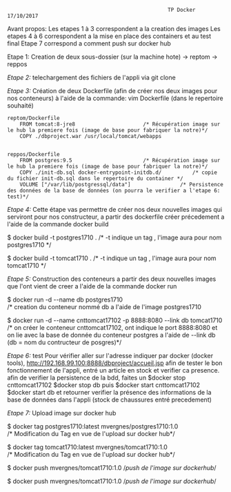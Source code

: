                                                         TP Docker 17/10/2017
                                                            
                                                          
Avant propos:
Les etapes 1 à 3 correspondent a la creation des images
Les etapes 4 à 6 correspondent a la mise en place des containers et au test final
Etape 7 correspond a comment push sur docker hub



Etape 1:
Creation de deux sous-dossier (sur la machine hote)
-> reptom
-> reppos

_Etape 2:_
telechargement des fichiers de l'appli via git clone


_Etape 3:_
Création de deux Dockerfile (afin de créer nos deux images pour nos conteneurs)
à l'aide de la commande: vim Dockerfile (dans le repertoire souhaité)

	reptom/Dockerfile
		FROM tomcat:8-jre8						/* Récupération image sur le hub la premiere fois (image de base pour fabriquer la notre)*/
		COPY ./dbproject.war /usr/local/tomcat/webapps

		
	reppos/Dockerfile
		FROM postgres:9.5						/* Récupération image sur le hub la premiere fois (image de base pour fabriquer la notre)*/
		COPY ./init-db.sql docker-entrypoint-initdb.d/			/* copie du fichier init-db.sql dans le repertoire du container */
		VOLUME ["/var/lib/postgressql/data"]				/* Persistence des données de la base de données (on pourra le verifier a l'etape 6: test)*/


_Etape 4:_
Cette étape vas permettre de créer nos deux nouvelles images qui serviront pour nos constructeur, a partir des dockerfile créer précedement
a l'aide de la commande docker build

$ docker build -t postgres1710 .
/* -t indique un tag , l'image aura pour nom postgres1710 */

$ docker build -t tomcat1710 .
/* -t indique un tag , l'image aura pour nom tomcat1710 */


_Etape 5:_
Construction des conteneurs a partir des deux nouvelles images que l'ont vient de creer
a l'aide de la commande docker run

$ docker run -d --name db postgres1710					
/* creation du conteneur nommé db a l'aide de l'image postgres1710

$ docker run -d --name cnttomcat17102 -p 8888:8080 --link db tomcat1710
/* on créer le conteneur cnttomcat17102, ont indique le port 8888:8080 et on lie avec la base de donnée du conteneur postgres a l'aide de --link db (db = nom du contructeur de posgres)*/
                    

_Etape 6:_ test
Pour vérifier aller sur l'adresse indiquer par docker (docker tools), http://192.168.99.100:8888/dbproject/accueil.jsp
afin de tester le bon fonctionnement de l'appli, entré un article en stock et verifier ca presence.
afin de verifier la persistence de la bdd, faites un 
$docker stop cnttomcat17102 
$docker stop db 
puis 
$docker start cnttomcat17102
$docker start db 
et retourner verifier la présence des informations de la base de données dans l'appli (stock de chaussures entré precedement)



_Etape 7:_ Upload image sur docker hub

$ docker tag postgres1710:latest mvergnes/postgres1710:1.0			
/* Modification du Tag en vue de l'upload sur docker hub*/

$ docker tag tomcat1710:latest mvergnes/tomcat1710:1.0				
/* Modification du Tag en vue de l'upload sur docker hub*/

$ docker push mvergnes/tomcat1710:1.0
/*push de l'image sur dockerhub*/

$ docker push mvergnes/tomcat1710:1.0
/*push de l'image sur dockerhub*/




